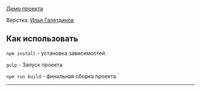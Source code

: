[Демо проекта](https://nivaiz.github.io/Test__Xpage/build/)

Вёрстка: [Илья Галятдинов](https://github.com/NivaiZ/)

## Как использовать

`npm install` - установка зависимостей.

`gulp` - Запуск проекта

`npm run build` - финальная сборка проекта.

---

